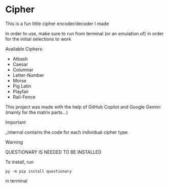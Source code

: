 # Cipher
This is a fun little cipher encoder/decoder I made

In order to use, make sure to run from terminal (or an emulation of) in order for the initial selections to work

Available Ciphers:
- Atbash
- Caesar
- Columnar
- Letter-Number
- Morse
- Pig Latin
- Playfair
- Rail-Fence

This project was made with the help of GitHub Copilot and Google Gemini (mainly for the matrix parts...)
  
> [!IMPORTANT]
> _internal contains the code for each individual cipher type

> [!WARNING]
> QUESTIONARY IS NEEDED TO BE INSTALLED
>
> To install, run
> ```
> py -m pip install questionary
> ```
> in terminal
